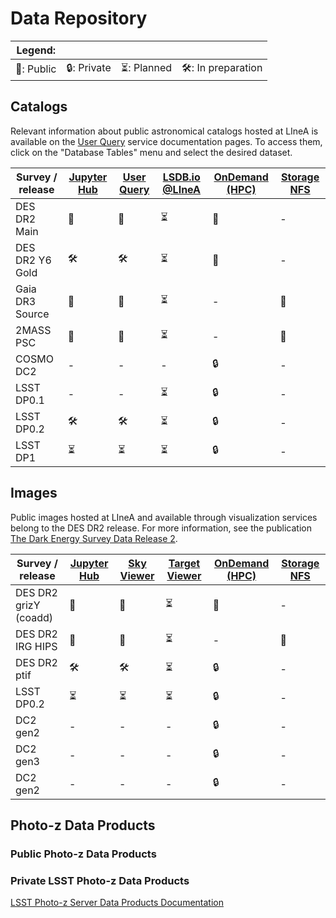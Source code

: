 
# Data Repository




|Legend:    |            |               |                  |
|---        |---         |---            |---               |
|👥: Public |🔒: Private | ⏳: Planned   |🛠️: In preparation|


## Catalogs
Relevant information about public astronomical catalogs hosted at LIneA is available on the [User Query](https://userquery.linea.org.br/) service documentation pages. To access them, click on the "Database Tables" menu and select the desired dataset.



| Survey / release|[Jupyter Hub](https://jupyter.linea.org.br)|[User Query](https://userquery.linea.org.br)|[LSDB.io @LIneA](https://lsdb.io.linea.org.br)|[OnDemand (HPC)](https://ondemand.linea.org.br)|[Storage NFS](../armazenamento/index.md#nas-nfs)| 
|---              |--- |---  |--- |--- |--- |
| DES DR2 Main    |👥|👥|⏳|👥|- |
| DES DR2 Y6 Gold |🛠️|🛠️|⏳|👥|- |
| Gaia DR3 Source |👥|👥|⏳|- |👥|
| 2MASS PSC       |👥|👥|⏳|- |👥|
| COSMO DC2       |- |- |- |🔒|- |
| LSST DP0.1      |- |- |⏳|🔒|- |
| LSST DP0.2      |🛠️|🛠️|⏳|🔒|- |
| LSST DP1        |⏳|⏳|⏳|🔒|- |




## Images
Public images hosted at LIneA and available through visualization services belong to the DES DR2 release. For more information, see the publication [The Dark Energy Survey Data Release 2](https://arxiv.org/abs/2101.05765).


| Survey / release|[Jupyter Hub](https://jupyter.linea.org.br)|[Sky Viewer](https://skyviewer.linea.org.br)|[Target Viewer](https://target.linea.org.br)|[OnDemand (HPC)](https://ondemand.linea.org.br)|[Storage NFS](../armazenamento/index.md#nas-nfs)| 
|---              |--- |---  |--- |--- |--- |
| DES DR2 grizY (coadd)  |👥|👥|⏳|👥|-|
| DES DR2 IRG HIPS      |👥|👥|⏳|- |👥|
| DES DR2 ptif      |🛠️|🛠️|⏳|🔒|-|
| LSST DP0.2        |⏳|⏳|⏳|🔒|-|
| DC2  gen2         |- |- |- |🔒|-|
| DC2  gen3         |- |- |- |🔒|-|
| DC2  gen2         |- |- |- |🔒|-|




## Photo-z Data Products 

### Public Photo-z Data Products

### Private LSST Photo-z Data Products

[LSST Photo-z Server Data Products Documentation](./pz_server_data.md) 



